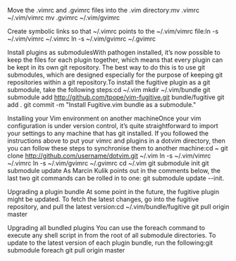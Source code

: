 Move the .vimrc and .gvimrc files into the .vim directory:mv .vimrc ~/.vim/vimrc
mv .gvimrc ~/.vim/gvimrc

Create symbolic links so that ~/.vimrc points to the ~/.vim/vimrc file:ln -s ~/.vim/vimrc ~/.vimrc
ln -s ~/.vim/gvimrc ~/.gvimrc

Install plugins as submodulesWith pathogen installed, it’s now possible to keep the files for each plugin together, which means that every plugin can be kept in its own git repository. The best way to do this is to use git submodules, which are designed especially for the purpose of keeping git repositories within a git repository.To install the fugitive plugin as a git submodule, take the following steps:cd ~/.vim
mkdir ~/.vim/bundle
git submodule add http://github.com/tpope/vim-fugitive.git bundle/fugitive
git add .
git commit -m "Install Fugitive.vim bundle as a submodule."

Installing your Vim environment on another machineOnce your vim configuration is under version control, it’s quite straightforward to import your settings to any machine that has git installed. If you followed the instructions above to put your vimrc and plugins in a dotvim directory, then you can follow these steps to synchronise them to another machine:cd ~
git clone http://github.com/username/dotvim.git ~/.vim
ln -s ~/.vim/vimrc ~/.vimrc
ln -s ~/.vim/gvimrc ~/.gvimrc
cd ~/.vim
git submodule init
git submodule update
As Marcin Kulik points out in the comments below, the last two git commands can be rolled in to one: git submodule update --init.

Upgrading a plugin bundle
At some point in the future, the fugitive plugin might be updated. To fetch the latest changes, go into the fugitive repository, and pull the latest version:cd ~/.vim/bundle/fugitive
git pull origin master

Upgrading all bundled plugins
You can use the foreach command to execute any shell script in from the root of all submodule directories. To update to the latest version of each plugin bundle, run the following:git submodule foreach git pull origin master
